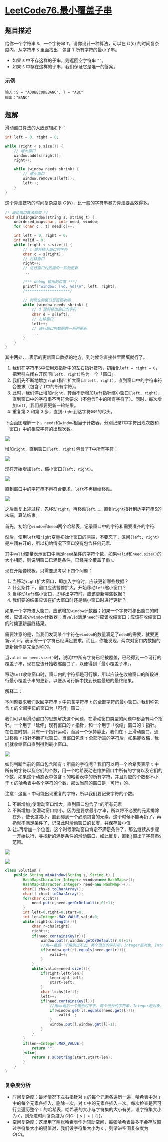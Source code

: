 # [LeetCode76.最小覆盖子串](https://leetcode-cn.com/problems/minimum-window-substring/)
## 题目描述
给你一个字符串 `S`、一个字符串 `T`。请你设计一种算法，可以在 $O(n)$ 的时间复杂度内，从字符串 `S` 里面找出：包含 `T` 所有字符的最小子串。

- 如果 `S` 中不存这样的子串，则返回空字符串 `""`。
- 如果 `S` 中存在这样的子串，我们保证它是唯一的答案。

### 示例
```
输入：S = "ADOBECODEBANC", T = "ABC"
输出："BANC"
```
## 题解
滑动窗口算法的大致逻辑如下：
```c++
int left = 0, right = 0;

while (right < s.size()) {
    // 增大窗口
    window.add(s[right]);
    right++;

    while (window needs shrink) {
        // 缩小窗口
        window.remove(s[left]);
        left++;
    }
}
```
这个算法技巧的时间复杂度是 $O(N)$，比一般的字符串暴力算法要高效得多。

```c++
/* 滑动窗口算法框架 */
void slidingWindow(string s, string t) {
    unordered_map<char, int> need, window;
    for (char c : t) need[c]++;

    int left = 0, right = 0;
    int valid = 0; 
    while (right < s.size()) {
        // c 是将移入窗口的字符
        char c = s[right];
        // 右移窗口
        right++;
        // 进行窗口内数据的一系列更新
        ...

        /*** debug 输出的位置 ***/
        printf("window: [%d, %d)\n", left, right);
        /********************/

        // 判断左侧窗口是否要收缩
        while (window needs shrink) {
            // d 是将移出窗口的字符
            char d = s[left];
            // 左移窗口
            left++;
            // 进行窗口内数据的一系列更新
            ...
        }
    }
}
```

其中两处`...`表示的更新窗口数据的地方，到时候你直接往里面填就行了。

1. 我们在字符串`S`中使用双指针中的左右指针技巧，初始化`left = right = 0`，把索引左闭右开区间`[left, right)`称为一个「窗口」。
2. 我们先不断地增加`right`指针扩大窗口`[left, right)`，直到窗口中的字符串符合要求（包含了T中的所有字符）。
3. 此时，我们停止增加`right`，转而不断增加`left`指针缩小窗口`[left, right)`，直到窗口中的字符串不再符合要求（不包含T中的所有字符了）。同时，每次增加`left`，我们都要更新一轮结果。
4. 重复第 2 和第 3 步，直到`right`到达字符串`S`的尽头。

下面画图理解一下，`needs`和`window`相当于计数器，分别记录`T`中字符出现次数和「窗口」中的相应字符的出现次数。

![](https://picgp.oss-cn-beijing.aliyuncs.com/img/20200917141416.png)

增加`right`，直到窗口`[left, right)`包含了T中所有字符：

![](https://picgp.oss-cn-beijing.aliyuncs.com/img/20200917141440.png)

现在开始增加`left`，缩小窗口`[left, right)`。

![](https://picgp.oss-cn-beijing.aliyuncs.com/img/20200917141503.png)

直到窗口中的字符串不再符合要求，`left`不再继续移动。

![](https://picgp.oss-cn-beijing.aliyuncs.com/img/20200917141522.png)

之后重复上述过程，先移动`right`，再移动`left`…… 直到`right`指针到达字符串S的末端，算法结束。

首先，初始化`window`和`need`两个哈希表，记录窗口中的字符和需要凑齐的字符.

然后，使用`left`和`right`变量初始化窗口的两端，不要忘了，区间`[left, right)`是左闭右开的，所以初始情况下窗口没有包含任何元素.

其中`valid`变量表示窗口中满足`need`条件的字符个数，如果`valid`和`need.size()`的大小相同，则说明窗口已满足条件，已经完全覆盖了串`T`。

现在开始套模板，只需要思考以下四个问题：

1. 当移动`right`扩大窗口，即加入字符时，应该更新哪些数据？
2. 什么条件下，窗口应该暂停扩大，开始移动`left`缩小窗口？
3. 当移动`left`缩小窗口，即移出字符时，应该更新哪些数据？
4. 我们要的结果应该在扩大窗口时还是缩小窗口时进行更新？

如果一个字符进入窗口，应该增加`window`计数器；如果一个字符将移出窗口的时候，应该减少`window`计数器；当`valid`满足`need`时应该收缩窗口；应该在收缩窗口的时候更新最终结果。

需要注意的是，当我们发现某个字符在`window`的数量满足了`need`的需要，就要更新`valid`，表示有一个字符已经满足要求。而且，你能发现，两次对窗口内数据的更新操作是完全对称的。

当`valid == need.size()`时，说明`T`中所有字符已经被覆盖，已经得到一个可行的覆盖子串，现在应该开始收缩窗口了，以便得到「最小覆盖子串」。

移动`left`收缩窗口时，窗口内的字符都是可行解，所以应该在收缩窗口的阶段进行最小覆盖子串的更新，以便从可行解中找到长度最短的最终结果。

解释二：

本问题要求我们返回字符串 `s` 中包含字符串 `t` 的全部字符的最小窗口。我们称包含 `t` 的全部字母的窗口为「可行」窗口。

我们可以用滑动窗口的思想解决这个问题，在滑动窗口类型的问题中都会有两个指针。一个用于「延伸」现有窗口的 `r` 指针，和一个用于「收缩」窗口的 `l` 指针。在任意时刻，只有一个指针运动，而另一个保持静止。我们在 `s` 上滑动窗口，通过移动 `r` 指针不断扩张窗口。当窗口包含 `t` 全部所需的字符后，如果能收缩，我们就收缩窗口直到得到最小窗口。

![](https://picgp.oss-cn-beijing.aliyuncs.com/img/20200918120020.gif)

如何判断当前的窗口包含所有 `t` 所需的字符呢？我们可以用一个哈希表表示 `t` 中所有的字符以及它们的个数，用一个哈希表动态维护窗口中所有的字符以及它们的个数，如果这个动态表中包含 `t` 的哈希表中的所有字符，并且对应的个数都不小于 `t` 的哈希表中各个字符的个数，那么当前的窗口是「可行」的。

注意：这里 `t` 中可能出现重复的字符，所以我们要记录字符的个数。

1. 不断增加`j`使滑动窗口增大，直到窗口包含了`T`的所有元素
2. 不断增加`i`使滑动窗口缩小，因为是要求最小字串，所以将不必要的元素排除在外，使长度减小，直到碰到一个必须包含的元素，这个时候不能再扔了，再扔就不满足条件了，记录此时滑动窗口的长度，并保存最小值
3. 让`i`再增加一个位置，这个时候滑动窗口肯定不满足条件了，那么继续从步骤一开始执行，寻找新的满足条件的滑动窗口，如此反复，直到`j`超出了字符串`S`范围。

![](https://picgp.oss-cn-beijing.aliyuncs.com/img/20200918120451.png)

![](https://picgp.oss-cn-beijing.aliyuncs.com/img/20200918120805.png)

```java
class Solution {
    public String minWindow(String s, String t) {
        HashMap<Character,Integer> window=new HashMap<>();
        HashMap<Character,Integer> need=new HashMap<>();
        char[] chs=s.toCharArray();
        char[] cht=t.toCharArray();
        for(char c:cht){
            need.put(c,need.getOrDefault(c,0)+1);
        }
        int left=0,right=0,start=0;
        int len=Integer.MAX_VALUE,valid=0;
        while(right<s.length()){
            char r=chs[right];
            right++;
            if(need.containsKey(r)){
                window.put(r,window.getOrDefault(r,0)+1);
                //用==最后一个用例过不去，两个很长的字符串，Integer是对象，Integer会缓存频繁使用的数值，数值范围为-128到127，在此范围内直接返回缓存值。超过该范围就会new 一个对象,用等号会出错。
                if(window.get(r).equals(need.get(r))){
                    valid++;
                }
            }
            while(valid==need.size()){
                if(right-left<len){
                    len=right-left;
                    start=left;
                }
                char l=chs[left];
                left++;
                if(need.containsKey(l)){
                    //用==最后一个用例过不去，两个很长的字符串，Integer是对象，Integer会缓存频繁使用的数值，数值范围为-128到127，在此范围内直接返回缓存值。超过该范围就会new 一个对象,用等号会出错。
                    if(window.get(l).equals(need.get(l))){
                        valid--;
                    } 
                    window.put(l,window.get(l)-1);
                }
            }
        }
        if(len==Integer.MAX_VALUE){
            return "";
        }else{
            return s.substring(start,start+len);
        }
    }
}
```
### 复杂度分析
- 时间复杂度：最坏情况下左右指针对 `s` 的每个元素各遍历一遍，哈希表中对 `s` 中的每个元素各插入、删除一次，对 `t` 中的元素各插入一次。每次检查是否可行会遍历整个 `t` 的哈希表，哈希表的大小与字符集的大小有关，设字符集大小为 `C`，则渐进时间复杂度为 $O(C⋅∣s∣+∣t∣)$。
- 空间复杂度：这里用了两张哈希表作为辅助空间，每张哈希表最多不会存放超过字符集大小的键值对，我们设字符集大小为 `C` ，则渐进空间复杂度为 $O(C)$。
